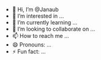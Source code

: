 - 👋 Hi, I’m @Janaub
- 👀 I’m interested in ...
- 🌱 I’m currently learning ...
- 💞️ I’m looking to collaborate on ...
- 📫 How to reach me ...
- 😄 Pronouns: ...
- ⚡ Fun fact: ...

<!---
Janaub/Janaub is a ✨ special ✨ repository because its `README.md` (this file) appears on your GitHub profile.
You can click the Preview link to take a look at your changes.
--->

